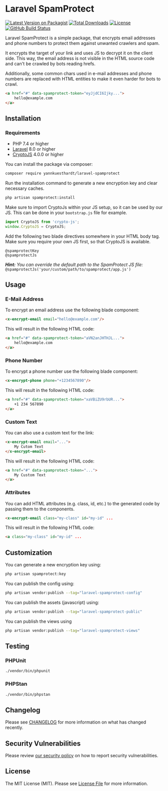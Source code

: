 # Laravel SpamProtect

[![Latest Version on Packagist](https://img.shields.io/packagist/v/yannkuesthardt/laravel-spamprotect?style=flat-square)](https://packagist.org/packages/yannkuesthardt/laravel-spamprotect)
[![Total Downloads](https://img.shields.io/packagist/dt/yannkuesthardt/laravel-spamprotect?style=flat-square)](https://packagist.org/packages/yannkuesthardt/laravel-spamprotect)
[![License](https://img.shields.io/packagist/l/yannkuesthardt/laravel-spamprotect?style=flat-square)](https://github.com/yannkuesthardt/Laravel-SpamProtect/blob/main/LICENSE.md)
[![GitHub Build Status](https://img.shields.io/github/actions/workflow/status/yannkuesthardt/Laravel-SpamProtect/tests.yml?branch=main&label=tests&style=flat-square)](https://github.com/yannkuesthardt/Laravel-SpamProtect)

Laravel SpamProtect is a simple package, that encrypts email addresses and phone numbers to protect them against unwanted crawlers and spam.

It encrypts the target of your link and uses JS to decrypt it on the client side. This way, the email address is not visible in the HTML source code and can't be crawled by bots reading hrefs. 

Additionally, some common chars used in e-mail addresses and phone numbers are replaced with HTML entities to make it even harder for bots to crawl.

```html
<a href="#" data-spamprotect-token="eyJjdCI6Ijky...">
    hello@example.com
</a>
```

## Installation
<a name="installation"></a>

### Requirements

- PHP 7.4 or higher
- [Laravel](https://github.com/laravel/framework) 8.0 or higher
- [CryptoJS](https://www.npmjs.com/package/crypto-js) 4.0.0 or higher

You can install the package via composer:

```bash
composer require yannkuesthardt/laravel-spamprotect
```

Run the installation command to generate a new encryption key and clear necessary caches.

```bash
php artisan spamprotect:install
```

Make sure to import CryptoJs within your JS setup, so it can be used by our JS. This can be done in your `bootstrap.js` file for example.

```js
import CryptoJS from 'crypto-js';
window.CryptoJS = CryptoJS;
```

Add the following two blade directives somewhere in your HTML body tag. Make sure you require your own JS first, so that CryptoJS is available.

```blade
@spamprotectKey
@spamprotectJs
```

***Hint:** You can override the default path to the SpamProtect JS file:* `@spamprotectJs('your/custom/path/to/spamprotect/app.js')`

## Usage
<a name="usage"></a>
### E-Mail Address
To encrypt an email address use the following blade component:

```html
<x-encrypt-email email="hello@example.com"/>
```

This will result in the following HTML code:

```html
<a href="#" data-spamprotect-token="aVN2anJHTHJL...">
    hello@example.com
</a>
```

### Phone Number
To encrypt a phone number use the following blade component:

```html
<x-encrypt-phone phone="+1234567890"/>
```

This will result in the following HTML code:

```html
<a href="#" data-spamprotect-token="xaVBiZU9rbUR...">
    +1 234 567890
</a>
```

### Custom Text
You can also use a custom text for the link:

```html
<x-encrypt-email email="...">
    My Cutom Text
</x-encrypt-email>
```

This will result in the following HTML code:

```html
<a href="#" data-spamprotect-token="...">
    My Custom Text
</a>
```

### Attributes
You can add HTML attributes (e.g. class, id, etc.) to the generated code by passing them to the components.

```html
<x-encrypt-email class="my-class" id="my-id" ...
```

This will result in the following HTML code:

```html
<a class="my-class" id="my-id" ...
```

## Customization
<a name="customization"></a>

You can generate a new encryption key using:

```bash
php artisan spamprotect:key
```

You can publish the config using:

```bash
php artisan vendor:publish --tag="laravel-spamprotect-config"
```

You can publish the assets (javascript) using:

```bash
php artisan vendor:publish --tag="laravel-spamprotect-public"
```

You can publish the views using

```bash
php artisan vendor:publish --tag="laravel-spamprotect-views"
```

## Testing
<a name="testing"></a>

### PHPUnit
```bash
./vendor/bin/phpunit
```

### PHPStan
```bash
./vendor/bin/phpstan
```

## Changelog
<a name="changelog"></a>

Please see [CHANGELOG](CHANGELOG.md) for more information on what has changed recently.

## Security Vulnerabilities
<a name="security-vulnerabilities"></a>

Please review [our security policy](https://github.com/yannkuesthardt/Laravel-SpamProtect/security/policy) on how to report security vulnerabilities.

## License
<a name="license"></a>

The MIT License (MIT). Please see [License File](LICENSE.md) for more information.
